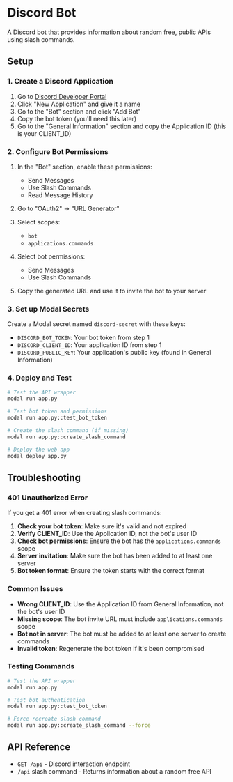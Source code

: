 # Discord Bot

A Discord bot that provides information about random free, public APIs using slash commands.

## Setup

### 1. Create a Discord Application

1. Go to [Discord Developer Portal](https://discord.com/developers/applications)
2. Click "New Application" and give it a name
3. Go to the "Bot" section and click "Add Bot"
4. Copy the bot token (you'll need this later)
5. Go to the "General Information" section and copy the Application ID (this is your CLIENT_ID)

### 2. Configure Bot Permissions

1. In the "Bot" section, enable these permissions:
   - Send Messages
   - Use Slash Commands
   - Read Message History

2. Go to "OAuth2" → "URL Generator"
3. Select scopes:
   - `bot`
   - `applications.commands`
4. Select bot permissions:
   - Send Messages
   - Use Slash Commands
5. Copy the generated URL and use it to invite the bot to your server

### 3. Set up Modal Secrets

Create a Modal secret named `discord-secret` with these keys:

- `DISCORD_BOT_TOKEN`: Your bot token from step 1
- `DISCORD_CLIENT_ID`: Your application ID from step 1
- `DISCORD_PUBLIC_KEY`: Your application's public key (found in General Information)

### 4. Deploy and Test

```bash
# Test the API wrapper
modal run app.py

# Test bot token and permissions
modal run app.py::test_bot_token

# Create the slash command (if missing)
modal run app.py::create_slash_command

# Deploy the web app
modal deploy app.py
```

## Troubleshooting

### 401 Unauthorized Error

If you get a 401 error when creating slash commands:

1. **Check your bot token**: Make sure it's valid and not expired
2. **Verify CLIENT_ID**: Use the Application ID, not the bot's user ID
3. **Check bot permissions**: Ensure the bot has the `applications.commands` scope
4. **Server invitation**: Make sure the bot has been added to at least one server
5. **Bot token format**: Ensure the token starts with the correct format

### Common Issues

- **Wrong CLIENT_ID**: Use the Application ID from General Information, not the bot's user ID
- **Missing scope**: The bot invite URL must include `applications.commands` scope
- **Bot not in server**: The bot must be added to at least one server to create commands
- **Invalid token**: Regenerate the bot token if it's been compromised

### Testing Commands

```bash
# Test the API wrapper
modal run app.py

# Test bot authentication
modal run app.py::test_bot_token

# Force recreate slash command
modal run app.py::create_slash_command --force
```

## API Reference

- `GET /api` - Discord interaction endpoint
- `/api` slash command - Returns information about a random free API
